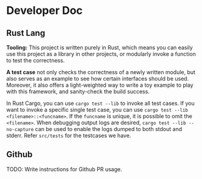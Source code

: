 # Developer Doc

## Rust Lang

**Tooling:** This project is written purely in Rust, which means you can easily use this
project as a library in other projects, or modularly invoke a function to test the correctness. 

**A test case** not only checks the correctness of a newly written module, but also serves as an
example to see how certain interfaces should be used. Moreover, it also offers a light-weighted
way to write a toy example to play with this framework, and sanity-check the build success.

In Rust Cargo, you can use `cargo test --lib` to invoke all test cases. If you want to invoke
a specific single test case, you can use `cargo test --lib <filename>::<funcname>`. If the
`funcname` is unique, it is possible to omit the `<filename>`. When debugging output logs
are desired, `cargo test --lib --no-capture` can be used to enable the logs dumped to both
stdout and stderr. Refer `src/tests` for the testcases we have.

## Github

TODO: Write instructions for Github PR usage.

